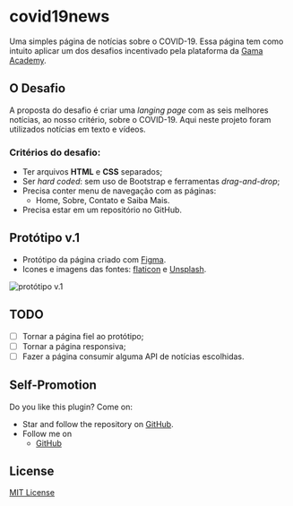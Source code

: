 # covid19news
Uma simples página de notícias sobre o COVID-19. Essa página tem como intuito
aplicar um dos desafios incentivado pela plataforma da
[Gama Academy](https://gama.academy).

## O Desafio
A proposta do desafio é criar uma _langing page_ com as seis melhores notícias,
ao nosso critério, sobre o COVID-19. Aqui neste projeto foram utilizados
notícias em texto e vídeos.

### Critérios do desafio:
- Ter arquivos **HTML** e **CSS** separados;
- Ser _hard coded_: sem uso de Bootstrap e ferramentas _drag-and-drop_;
- Precisa conter menu de navegação com as páginas:
  - Home, Sobre, Contato e Saiba Mais.
- Precisa estar em um repositório no GitHub.

## Protótipo v.1
- Protótipo da página criado com [Figma](https://www.figma.com).
- Icones e imagens das fontes: [flaticon](https://www.flaticon.com/) e [Unsplash](unsplash.com).

![protótipo v.1](https://github.com/sinetoami/covid19news/raw/master/docs/images/covid19news-v1.png "v.1")

## TODO
 - [ ] Tornar a página fiel ao protótipo;
 - [ ] Tornar a página responsiva;
 - [ ] Fazer a página consumir alguma API de notícias escolhidas.

## Self-Promotion
Do you like this plugin? Come on:
- Star and follow the repository on [GitHub](https://github.com/sinetoami/covid19news).
- Follow me on
  - [GitHub](https://github.com/sinetoami)

## License
[MIT License](LICENSE)
